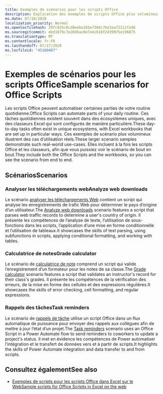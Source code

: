 ```yaml
---
title: Exemples de scénarios pour les scripts Office
description: Explication des exemples de scripts Office plus volumineux dans Excel sur le Web.
ms.date: 07/10/2020
localization_priority: Normal
ms.openlocfilehash: 29fc925c0cd8eebe281e7384c7be3aa72111fa98
ms.sourcegitcommit: ebd1079c7e2695ac0e7e4c616f2439975e196875
ms.translationtype: MT
ms.contentlocale: fr-FR
ms.lasthandoff: 07/17/2020
ms.locfileid: "45160487"
---
```

# <a name="sample-scenarios-for-office-scripts"></a><span data-ttu-id="7f4cc-103">Exemples de scénarios pour les scripts Office</span><span class="sxs-lookup"><span data-stu-id="7f4cc-103">Sample scenarios for Office Scripts</span></span>

<span data-ttu-id="7f4cc-104">Les scripts Office peuvent automatiser certaines parties de votre routine quotidienne.</span><span class="sxs-lookup"><span data-stu-id="7f4cc-104">Office Scripts can automate parts of your daily routine.</span></span> <span data-ttu-id="7f4cc-105">Ces tâches quotidiennes existent souvent dans des écosystèmes uniques, avec des classeurs Excel qui sont configurés de manière particulière.</span><span class="sxs-lookup"><span data-stu-id="7f4cc-105">These day-to-day tasks often exist in unique ecosystems, with Excel workbooks that are set up in particular ways.</span></span> <span data-ttu-id="7f4cc-106">Ces exemples de scénario plus volumineux illustrent des cas d’utilisation réels.</span><span class="sxs-lookup"><span data-stu-id="7f4cc-106">These larger scenario samples demonstrate such real-world use-cases.</span></span> <span data-ttu-id="7f4cc-107">Elles incluent à la fois les scripts Office et les classeurs, afin que vous puissiez voir le scénario de bout en bout.</span><span class="sxs-lookup"><span data-stu-id="7f4cc-107">They include both the Office Scripts and the workbooks, so you can see the scenario from end to end.</span></span>

## <a name="scenarios"></a><span data-ttu-id="7f4cc-108">Scénarios</span><span class="sxs-lookup"><span data-stu-id="7f4cc-108">Scenarios</span></span>

### <a name="analyze-web-downloads"></a><span data-ttu-id="7f4cc-109">Analyser les téléchargements web</span><span class="sxs-lookup"><span data-stu-id="7f4cc-109">Analyze web downloads</span></span>

<span data-ttu-id="7f4cc-110">Le scénario [analyser les téléchargements Web](analyze-web-downloads.md) contient un script qui analyse les enregistrements de trafic Web pour déterminer le pays d’origine d’un utilisateur.</span><span class="sxs-lookup"><span data-stu-id="7f4cc-110">The [Analyze web downloads](analyze-web-downloads.md) scenario features a script that parses web traffic records to determine a user's country of origin.</span></span> <span data-ttu-id="7f4cc-111">Il présente les compétences de l’analyse de texte, l’utilisation de sous-fonctions dans les scripts, l’application d’une mise en forme conditionnelle et l’utilisation de tableaux.</span><span class="sxs-lookup"><span data-stu-id="7f4cc-111">It showcases the skills of text parsing, using subfunctions in scripts, applying conditional formatting, and working with tables.</span></span>

### <a name="grade-calculator"></a><span data-ttu-id="7f4cc-112">Calculatrice de notes</span><span class="sxs-lookup"><span data-stu-id="7f4cc-112">Grade calculator</span></span>

<span data-ttu-id="7f4cc-113">Le scénario de [calculatrice de note](grade-calculator.md) comprend un script qui valide l’enregistrement d’un formateur pour les notes de sa classe.</span><span class="sxs-lookup"><span data-stu-id="7f4cc-113">The [Grade calculator](grade-calculator.md) scenario features a script that validates an instructor's record for their class's grades.</span></span> <span data-ttu-id="7f4cc-114">Il présente les compétences de la vérification des erreurs, de la mise en forme des cellules et des expressions régulières.</span><span class="sxs-lookup"><span data-stu-id="7f4cc-114">It showcases the skills of error checking, cell formatting, and regular expressions.</span></span>

### <a name="task-reminders"></a><span data-ttu-id="7f4cc-115">Rappels des tâches</span><span class="sxs-lookup"><span data-stu-id="7f4cc-115">Task reminders</span></span>

<span data-ttu-id="7f4cc-116">Le scénario de [rappels de tâche](task-reminders.md) utilise un script Office dans un flux automatique de puissance pour envoyer des rappels aux collègues afin de mettre à jour l’état d’un projet.</span><span class="sxs-lookup"><span data-stu-id="7f4cc-116">The [Task reminders](task-reminders.md) scenario uses an Office Script in a Power Automate flow to send reminders to coworkers to update a project's status.</span></span> <span data-ttu-id="7f4cc-117">Il met en évidence les compétences de Power automatiser l’intégration et le transfert de données vers et à partir de scripts.</span><span class="sxs-lookup"><span data-stu-id="7f4cc-117">It highlights the skills of Power Automate integration and data transfer to and from scripts.</span></span>

## <a name="see-also"></a><span data-ttu-id="7f4cc-118">Consultez également</span><span class="sxs-lookup"><span data-stu-id="7f4cc-118">See also</span></span>

- [<span data-ttu-id="7f4cc-119">Exemples de scripts pour les scripts Office dans Excel sur le Web</span><span class="sxs-lookup"><span data-stu-id="7f4cc-119">Sample scripts for Office Scripts in Excel on the web</span></span>](../excel-samples.md)
